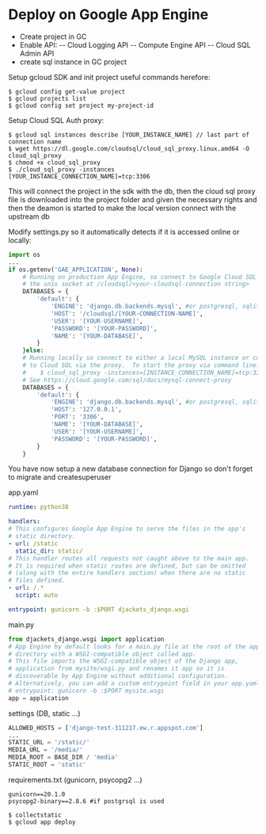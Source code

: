 # Deploy on Google App Engine

- Create project in GC
- Enable API: 
-- Cloud Logging API 
-- Compute Engine API 
-- Cloud SQL Admin API 
- create sql instance in GC project

Setup gcloud SDK and init project
useful commands herefore:

    $ gcloud config get-value project
    $ gcloud projects list
    $ gcloud config set project my-project-id

Setup Cloud SQL Auth proxy:

    $ gcloud sql instances describe [YOUR_INSTANCE_NAME] // last part of connection name
    $ wget https://dl.google.com/cloudsql/cloud_sql_proxy.linux.amd64 -O cloud_sql_proxy
    $ chmod +x cloud_sql_proxy
    $ ./cloud_sql_proxy -instances [YOUR_INSTANCE_CONNECTION_NAME]=tcp:3306

This will connect the project in the sdk with the db, then the cloud sql proxy file is downloaded into the project folder and given the necessary rights and then the deamon is started to make the local version connect with the upstream db

Modify settings.py so it automatically detects if it is accessed online or locally:
```py
import os
...
if os.getenv('GAE_APPLICATION', None):
    # Running on production App Engine, so connect to Google Cloud SQL using
    # the unix socket at /cloudsql/<your-cloudsql-connection string>
    DATABASES = {
        'default': {
            'ENGINE': 'django.db.backends.mysql', #or postgresql, sqlite3, oracle
            'HOST': '/cloudsql/[YOUR-CONNECTION-NAME]',
            'USER': '[YOUR-USERNAME]',
            'PASSWORD': '[YOUR-PASSWORD]',
            'NAME': '[YOUR-DATABASE]',
        }
    }else:
    # Running locally so connect to either a local MySQL instance or connect 
    # to Cloud SQL via the proxy.  To start the proxy via command line: 
    #    $ cloud_sql_proxy -instances=[INSTANCE_CONNECTION_NAME]=tcp:3306 
    # See https://cloud.google.com/sql/docs/mysql-connect-proxy
    DATABASES = {
        'default': {
            'ENGINE': 'django.db.backends.mysql', #or postgresql, sqlite3, oracle
            'HOST': '127.0.0.1',
            'PORT': '3306',
            'NAME': '[YOUR-DATABASE]',
            'USER': '[YOUR-USERNAME]',
            'PASSWORD': '[YOUR-PASSWORD]',
        }
    }
```
You have now setup a new database connection for Django so don't forget to migrate and createsuperuser

app.yaml
```yaml
runtime: python38

handlers:
# This configures Google App Engine to serve the files in the app's
# static directory.
- url: /static
  static_dir: static/
# This handler routes all requests not caught above to the main app. 
# It is required when static routes are defined, but can be omitted 
# (along with the entire handlers section) when there are no static 
# files defined.
- url: /.*
  script: auto

entrypoint: gunicorn -b :$PORT djackets_django.wsgi
```
main.py
```py
from djackets_django.wsgi import application
# App Engine by default looks for a main.py file at the root of the app
# directory with a WSGI-compatible object called app.
# This file imports the WSGI-compatible object of the Django app,
# application from mysite/wsgi.py and renames it app so it is
# discoverable by App Engine without additional configuration.
# Alternatively, you can add a custom entrypoint field in your app.yaml:
# entrypoint: gunicorn -b :$PORT mysite.wsgi
app = application
```
settings (DB, static ...)
```py
ALLOWED_HOSTS = ['django-test-311217.ew.r.appspot.com']
...
STATIC_URL = '/static/'
MEDIA_URL = '/media/'
MEDIA_ROOT = BASE_DIR / 'media'
STATIC_ROOT = 'static'
```
requirements.txt (gunicorn, psycopg2 ...)
```
gunicorn==20.1.0
psycopg2-binary==2.8.6 #if postgrsql is used
```

	$ collectstatic
	$ gcloud app deploy 
<!--stackedit_data:
eyJoaXN0b3J5IjpbMTk0ODA3NDQ5NSwxMzA4OTUwMDE5LDEyOD
kwMTkwNDIsLTEwNDYyMzY0NjUsLTE5MDc3NDIwNDUsLTQ1MDA0
NjgzNiwxMzIzMTAyNzYyXX0=
-->
